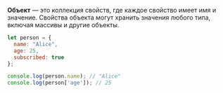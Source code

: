**Объект** — это коллекция свойств, где каждое свойство имеет имя и значение. Свойства объекта могут хранить значения любого типа, включая массивы и другие объекты.

```JavaScript
let person = {
  name: "Alice",
  age: 25,
  subscribed: true
};

console.log(person.name); // "Alice"
console.log(person['age']); // 25

```